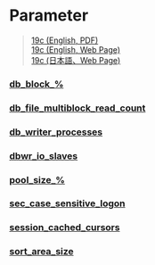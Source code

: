 Parameter
===
>[19c (English, PDF)](https://docs.oracle.com/cd/F19136_01/refrn/database-reference.pdf)<br>[19c (English, Web Page)](https://docs.oracle.com/en/database/oracle/oracle-database/19/refrn/index.html#Oracle%C2%AE-Database)<br>[19c (日本語、Web Page)](https://docs.oracle.com/cd/F19136_01/refrn/index.html#Oracle%C2%AE-Database)

### [db_block_%](./parameter/db_block.md)
### [db_file_multiblock_read_count](./parameter/db_file_multiblock_read_count.md)
### [db_writer_processes](./parameter/db_writer_processes.md)
### [dbwr_io_slaves](./parameter/dbwr_io_slaves.md)
### [pool_size_%](./parameter/pool_size.md)
### [sec_case_sensitive_logon](./parameter/sec_case_sensitive_logon.md)
### [session_cached_cursors](./parameter/session_cached_cursors.md)
### [sort_area_size](./parameter/sort_area_size.md)

<br>
